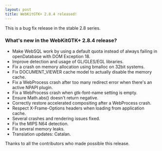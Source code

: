 ```yaml
---
layout: post
title: WebKitGTK+ 2.8.4 released!
---
```


This is a bug fix release in the stable 2.8 series.

### What's new in the WebKitGTK+ 2.8.4 release?

 - Make WebSQL work by using a default quota instead of always failing in openDatabase with
   DOM Exception 18.
 - Improve detection and usage of GL/GLES/EGL libraries.
 - Fix a crash on memory allocation using bmalloc on 32bit systems.
 - Fix DOCUMENT_VIEWER cache model to actually disable the memory cache.
 - Fix a WebProcess crash after too many redirect error when there's an active NPAPI plugin.
 - Fix a WebProcess crash when gtk-font-name setting is empty.
 - Ensure Math.abs() doesn't return negative.
 - Correctly restore accelerated compositing after a WebProcess crash.
 - Respect X-Frame-Options headers when loading from application cache.
 - Several crashes and rendering issues fixed.
 - Fix the MIPS N64 detection.
 - Fix several memory leaks.
 - Translation updates: Catalan.

Thanks to all the contributors who made possible this release.
